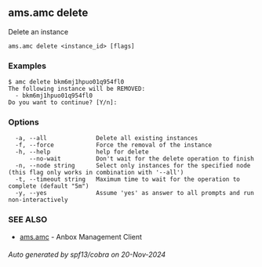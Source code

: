 ## ams.amc delete

Delete an instance

```
ams.amc delete <instance_id> [flags]
```

### Examples

```
$ amc delete bkm6mj1hpuo01q954fl0
The following instance will be REMOVED:
  - bkm6mj1hpuo01q954fl0
Do you want to continue? [Y/n]:

```

### Options

```
  -a, --all              Delete all existing instances
  -f, --force            Force the removal of the instance
  -h, --help             help for delete
      --no-wait          Don't wait for the delete operation to finish
  -n, --node string      Select only instances for the specified node (this flag only works in combination with '--all')
  -t, --timeout string   Maximum time to wait for the operation to complete (default "5m")
  -y, --yes              Assume 'yes' as answer to all prompts and run non-interactively
```

### SEE ALSO

* [ams.amc](ams.amc.md)	 - Anbox Management Client

###### Auto generated by spf13/cobra on 20-Nov-2024
